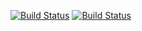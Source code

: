[![Build Status](https://travis-ci.org/Dhinihan/api-zend-doctrine-example.svg?branch=master)](https://travis-ci.org/Dhinihan/api-zend-doctrine-example)
[![Build Status](https://codeclimate.com/github/Dhinihan/api-zend-doctrine-example.png)](https://codeclimate.com/github/Dhinihan/api-zend-doctrine-example)
